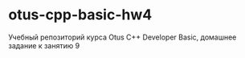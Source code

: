 # otus-cpp-basic-hw4
Учебный репозиторий курса Otus C++ Developer Basic, домашнее задание к занятию 9
